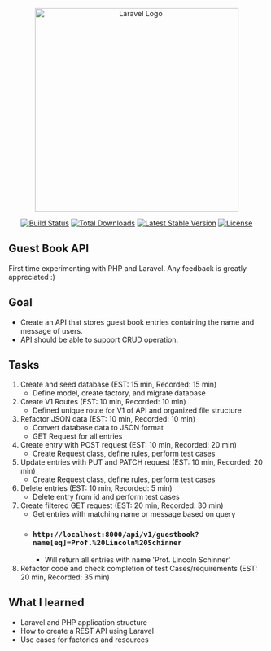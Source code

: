 <p align="center"><a href="https://laravel.com" target="_blank"><img src="https://raw.githubusercontent.com/laravel/art/master/logo-lockup/5%20SVG/2%20CMYK/1%20Full%20Color/laravel-logolockup-cmyk-red.svg" width="400" alt="Laravel Logo"></a></p>

<p align="center">
<a href="https://travis-ci.org/laravel/framework"><img src="https://travis-ci.org/laravel/framework.svg" alt="Build Status"></a>
<a href="https://packagist.org/packages/laravel/framework"><img src="https://img.shields.io/packagist/dt/laravel/framework" alt="Total Downloads"></a>
<a href="https://packagist.org/packages/laravel/framework"><img src="https://img.shields.io/packagist/v/laravel/framework" alt="Latest Stable Version"></a>
<a href="https://packagist.org/packages/laravel/framework"><img src="https://img.shields.io/packagist/l/laravel/framework" alt="License"></a>
</p>

## Guest Book API
First time experimenting with PHP and Laravel. Any feedback is greatly appreciated :)

## Goal
- Create an API that stores guest book entries containing the name and message of users. 
- API should be able to support CRUD operation.

## Tasks
1) Create and seed database (EST: 15 min, Recorded: 15 min)
    - Define model, create factory, and migrate database
2) Create V1 Routes (EST: 10 min, Recorded: 10 min)
	- Defined unique route for V1 of API and organized file structure
3) Refactor JSON data (EST: 10 min, Recorded: 10 min)
	- Convert database data to JSON format 
	- GET Request for all entries
4) Create entry with POST request (EST: 10 min, Recorded: 20 min)
	- Create Request class, define rules, perform test cases
5) Update entries with PUT and PATCH request (EST: 10 min, Recorded: 20 min)
	- Create Request class, define rules, perform test cases
6) Delete entries (EST: 10 min, Recorded: 5 min)
	- Delete entry from id and perform test cases
7) Create filtered GET request (EST: 20 min, Recorded: 30 min) 
	- Get entries with matching name or message based on query
    - ### `http://localhost:8000/api/v1/guestbook?name[eq]=Prof.%20Lincoln%20Schinner`
	    -  Will return all entries with name 'Prof. Lincoln Schinner'
8) Refactor code and check completion of test Cases/requirements (EST: 20 min, Recorded: 35 min)

## What I learned
- Laravel and PHP application structure
- How to create a REST API using Laravel
- Use cases for factories and resources
